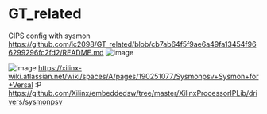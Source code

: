 # GT_related

CIPS config with sysmon
https://github.com/ic2098/GT_related/blob/cb7ab64f5f9ae6a49fa13454f966299296fc2fd2/README.md
![image](https://github.com/user-attachments/assets/0f5271bb-cf3e-4ba9-a1bd-23260a2d68b3)

![image](https://github.com/user-attachments/assets/99fce479-89e8-44c2-8b81-7e8db6588b29)
https://xilinx-wiki.atlassian.net/wiki/spaces/A/pages/190251077/Sysmonpsv+Sysmon+for+Versal :P
https://github.com/Xilinx/embeddedsw/tree/master/XilinxProcessorIPLib/drivers/sysmonpsv
